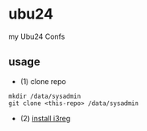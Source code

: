 # ubu24
my Ubu24 Confs


## usage

* (1) clone repo

```
mkdir /data/sysadmin
git clone <this-repo> /data/sysadmin
```

* (2) [install i3reg](./02_i3Reg/readme.md)